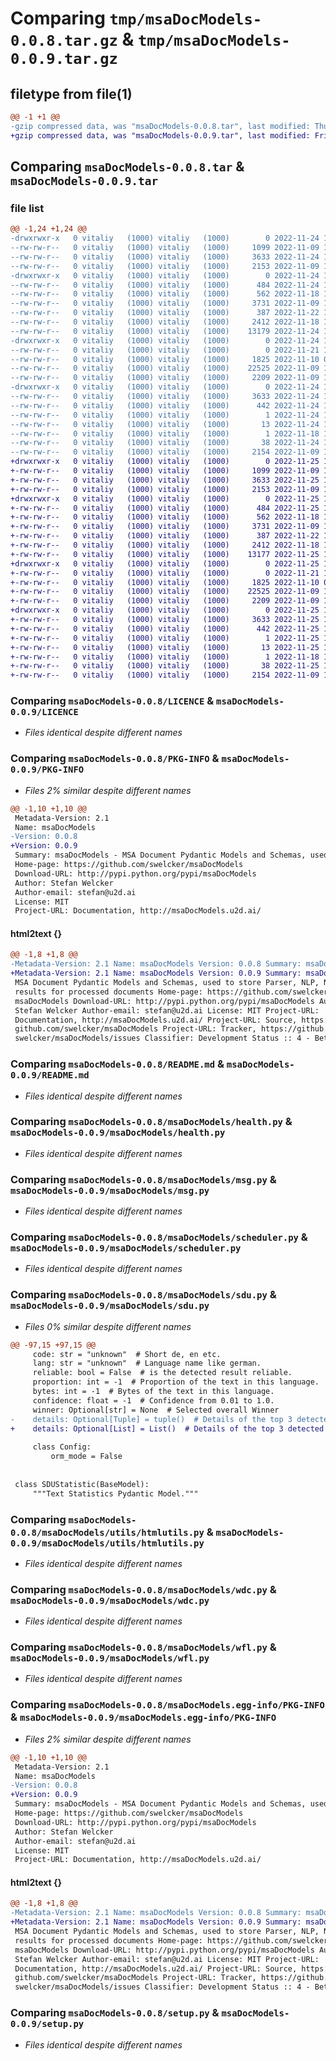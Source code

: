 # Comparing `tmp/msaDocModels-0.0.8.tar.gz` & `tmp/msaDocModels-0.0.9.tar.gz`

## filetype from file(1)

```diff
@@ -1 +1 @@
-gzip compressed data, was "msaDocModels-0.0.8.tar", last modified: Thu Nov 24 17:15:28 2022, max compression
+gzip compressed data, was "msaDocModels-0.0.9.tar", last modified: Fri Nov 25 11:39:48 2022, max compression
```

## Comparing `msaDocModels-0.0.8.tar` & `msaDocModels-0.0.9.tar`

### file list

```diff
@@ -1,24 +1,24 @@
-drwxrwxr-x   0 vitaliy   (1000) vitaliy   (1000)        0 2022-11-24 17:15:28.740070 msaDocModels-0.0.8/
--rw-rw-r--   0 vitaliy   (1000) vitaliy   (1000)     1099 2022-11-09 11:53:39.000000 msaDocModels-0.0.8/LICENCE
--rw-rw-r--   0 vitaliy   (1000) vitaliy   (1000)     3633 2022-11-24 17:15:28.740070 msaDocModels-0.0.8/PKG-INFO
--rw-rw-r--   0 vitaliy   (1000) vitaliy   (1000)     2153 2022-11-09 11:53:39.000000 msaDocModels-0.0.8/README.md
-drwxrwxr-x   0 vitaliy   (1000) vitaliy   (1000)        0 2022-11-24 17:15:28.740070 msaDocModels-0.0.8/msaDocModels/
--rw-rw-r--   0 vitaliy   (1000) vitaliy   (1000)      484 2022-11-24 17:11:50.000000 msaDocModels-0.0.8/msaDocModels/__init__.py
--rw-rw-r--   0 vitaliy   (1000) vitaliy   (1000)      562 2022-11-18 16:38:17.000000 msaDocModels-0.0.8/msaDocModels/health.py
--rw-rw-r--   0 vitaliy   (1000) vitaliy   (1000)     3731 2022-11-09 11:53:39.000000 msaDocModels-0.0.8/msaDocModels/msg.py
--rw-rw-r--   0 vitaliy   (1000) vitaliy   (1000)      387 2022-11-22 10:24:03.000000 msaDocModels-0.0.8/msaDocModels/openapi.py
--rw-rw-r--   0 vitaliy   (1000) vitaliy   (1000)     2412 2022-11-18 16:38:17.000000 msaDocModels-0.0.8/msaDocModels/scheduler.py
--rw-rw-r--   0 vitaliy   (1000) vitaliy   (1000)    13179 2022-11-24 17:13:14.000000 msaDocModels-0.0.8/msaDocModels/sdu.py
-drwxrwxr-x   0 vitaliy   (1000) vitaliy   (1000)        0 2022-11-24 17:15:28.740070 msaDocModels-0.0.8/msaDocModels/utils/
--rw-rw-r--   0 vitaliy   (1000) vitaliy   (1000)        0 2022-11-21 13:25:40.000000 msaDocModels-0.0.8/msaDocModels/utils/__init__.py
--rw-rw-r--   0 vitaliy   (1000) vitaliy   (1000)     1825 2022-11-10 09:04:48.000000 msaDocModels-0.0.8/msaDocModels/utils/htmlutils.py
--rw-rw-r--   0 vitaliy   (1000) vitaliy   (1000)    22525 2022-11-09 11:53:39.000000 msaDocModels-0.0.8/msaDocModels/wdc.py
--rw-rw-r--   0 vitaliy   (1000) vitaliy   (1000)     2209 2022-11-09 11:53:39.000000 msaDocModels-0.0.8/msaDocModels/wfl.py
-drwxrwxr-x   0 vitaliy   (1000) vitaliy   (1000)        0 2022-11-24 17:15:28.740070 msaDocModels-0.0.8/msaDocModels.egg-info/
--rw-rw-r--   0 vitaliy   (1000) vitaliy   (1000)     3633 2022-11-24 17:15:28.000000 msaDocModels-0.0.8/msaDocModels.egg-info/PKG-INFO
--rw-rw-r--   0 vitaliy   (1000) vitaliy   (1000)      442 2022-11-24 17:15:28.000000 msaDocModels-0.0.8/msaDocModels.egg-info/SOURCES.txt
--rw-rw-r--   0 vitaliy   (1000) vitaliy   (1000)        1 2022-11-24 17:15:28.000000 msaDocModels-0.0.8/msaDocModels.egg-info/dependency_links.txt
--rw-rw-r--   0 vitaliy   (1000) vitaliy   (1000)       13 2022-11-24 17:15:28.000000 msaDocModels-0.0.8/msaDocModels.egg-info/top_level.txt
--rw-rw-r--   0 vitaliy   (1000) vitaliy   (1000)        1 2022-11-18 15:00:50.000000 msaDocModels-0.0.8/msaDocModels.egg-info/zip-safe
--rw-rw-r--   0 vitaliy   (1000) vitaliy   (1000)       38 2022-11-24 17:15:28.740070 msaDocModels-0.0.8/setup.cfg
--rw-rw-r--   0 vitaliy   (1000) vitaliy   (1000)     2154 2022-11-09 11:53:39.000000 msaDocModels-0.0.8/setup.py
+drwxrwxr-x   0 vitaliy   (1000) vitaliy   (1000)        0 2022-11-25 11:39:48.407721 msaDocModels-0.0.9/
+-rw-rw-r--   0 vitaliy   (1000) vitaliy   (1000)     1099 2022-11-09 11:53:39.000000 msaDocModels-0.0.9/LICENCE
+-rw-rw-r--   0 vitaliy   (1000) vitaliy   (1000)     3633 2022-11-25 11:39:48.407721 msaDocModels-0.0.9/PKG-INFO
+-rw-rw-r--   0 vitaliy   (1000) vitaliy   (1000)     2153 2022-11-09 11:53:39.000000 msaDocModels-0.0.9/README.md
+drwxrwxr-x   0 vitaliy   (1000) vitaliy   (1000)        0 2022-11-25 11:39:48.407721 msaDocModels-0.0.9/msaDocModels/
+-rw-rw-r--   0 vitaliy   (1000) vitaliy   (1000)      484 2022-11-25 11:38:58.000000 msaDocModels-0.0.9/msaDocModels/__init__.py
+-rw-rw-r--   0 vitaliy   (1000) vitaliy   (1000)      562 2022-11-18 16:38:17.000000 msaDocModels-0.0.9/msaDocModels/health.py
+-rw-rw-r--   0 vitaliy   (1000) vitaliy   (1000)     3731 2022-11-09 11:53:39.000000 msaDocModels-0.0.9/msaDocModels/msg.py
+-rw-rw-r--   0 vitaliy   (1000) vitaliy   (1000)      387 2022-11-22 10:24:03.000000 msaDocModels-0.0.9/msaDocModels/openapi.py
+-rw-rw-r--   0 vitaliy   (1000) vitaliy   (1000)     2412 2022-11-18 16:38:17.000000 msaDocModels-0.0.9/msaDocModels/scheduler.py
+-rw-rw-r--   0 vitaliy   (1000) vitaliy   (1000)    13177 2022-11-25 11:19:58.000000 msaDocModels-0.0.9/msaDocModels/sdu.py
+drwxrwxr-x   0 vitaliy   (1000) vitaliy   (1000)        0 2022-11-25 11:39:48.407721 msaDocModels-0.0.9/msaDocModels/utils/
+-rw-rw-r--   0 vitaliy   (1000) vitaliy   (1000)        0 2022-11-21 13:25:40.000000 msaDocModels-0.0.9/msaDocModels/utils/__init__.py
+-rw-rw-r--   0 vitaliy   (1000) vitaliy   (1000)     1825 2022-11-10 09:04:48.000000 msaDocModels-0.0.9/msaDocModels/utils/htmlutils.py
+-rw-rw-r--   0 vitaliy   (1000) vitaliy   (1000)    22525 2022-11-09 11:53:39.000000 msaDocModels-0.0.9/msaDocModels/wdc.py
+-rw-rw-r--   0 vitaliy   (1000) vitaliy   (1000)     2209 2022-11-09 11:53:39.000000 msaDocModels-0.0.9/msaDocModels/wfl.py
+drwxrwxr-x   0 vitaliy   (1000) vitaliy   (1000)        0 2022-11-25 11:39:48.407721 msaDocModels-0.0.9/msaDocModels.egg-info/
+-rw-rw-r--   0 vitaliy   (1000) vitaliy   (1000)     3633 2022-11-25 11:39:48.000000 msaDocModels-0.0.9/msaDocModels.egg-info/PKG-INFO
+-rw-rw-r--   0 vitaliy   (1000) vitaliy   (1000)      442 2022-11-25 11:39:48.000000 msaDocModels-0.0.9/msaDocModels.egg-info/SOURCES.txt
+-rw-rw-r--   0 vitaliy   (1000) vitaliy   (1000)        1 2022-11-25 11:39:48.000000 msaDocModels-0.0.9/msaDocModels.egg-info/dependency_links.txt
+-rw-rw-r--   0 vitaliy   (1000) vitaliy   (1000)       13 2022-11-25 11:39:48.000000 msaDocModels-0.0.9/msaDocModels.egg-info/top_level.txt
+-rw-rw-r--   0 vitaliy   (1000) vitaliy   (1000)        1 2022-11-18 15:00:50.000000 msaDocModels-0.0.9/msaDocModels.egg-info/zip-safe
+-rw-rw-r--   0 vitaliy   (1000) vitaliy   (1000)       38 2022-11-25 11:39:48.407721 msaDocModels-0.0.9/setup.cfg
+-rw-rw-r--   0 vitaliy   (1000) vitaliy   (1000)     2154 2022-11-09 11:53:39.000000 msaDocModels-0.0.9/setup.py
```

### Comparing `msaDocModels-0.0.8/LICENCE` & `msaDocModels-0.0.9/LICENCE`

 * *Files identical despite different names*

### Comparing `msaDocModels-0.0.8/PKG-INFO` & `msaDocModels-0.0.9/PKG-INFO`

 * *Files 2% similar despite different names*

```diff
@@ -1,10 +1,10 @@
 Metadata-Version: 2.1
 Name: msaDocModels
-Version: 0.0.8
+Version: 0.0.9
 Summary: msaDocModels - MSA Document Pydantic Models and Schemas, used to store Parser, NLP, NLU and AI results for processed documents
 Home-page: https://github.com/swelcker/msaDocModels
 Download-URL: http://pypi.python.org/pypi/msaDocModels
 Author: Stefan Welcker
 Author-email: stefan@u2d.ai
 License: MIT
 Project-URL: Documentation, http://msaDocModels.u2d.ai/
```

#### html2text {}

```diff
@@ -1,8 +1,8 @@
-Metadata-Version: 2.1 Name: msaDocModels Version: 0.0.8 Summary: msaDocModels -
+Metadata-Version: 2.1 Name: msaDocModels Version: 0.0.9 Summary: msaDocModels -
 MSA Document Pydantic Models and Schemas, used to store Parser, NLP, NLU and AI
 results for processed documents Home-page: https://github.com/swelcker/
 msaDocModels Download-URL: http://pypi.python.org/pypi/msaDocModels Author:
 Stefan Welcker Author-email: stefan@u2d.ai License: MIT Project-URL:
 Documentation, http://msaDocModels.u2d.ai/ Project-URL: Source, https://
 github.com/swelcker/msaDocModels Project-URL: Tracker, https://github.com/
 swelcker/msaDocModels/issues Classifier: Development Status :: 4 - Beta
```

### Comparing `msaDocModels-0.0.8/README.md` & `msaDocModels-0.0.9/README.md`

 * *Files identical despite different names*

### Comparing `msaDocModels-0.0.8/msaDocModels/health.py` & `msaDocModels-0.0.9/msaDocModels/health.py`

 * *Files identical despite different names*

### Comparing `msaDocModels-0.0.8/msaDocModels/msg.py` & `msaDocModels-0.0.9/msaDocModels/msg.py`

 * *Files identical despite different names*

### Comparing `msaDocModels-0.0.8/msaDocModels/scheduler.py` & `msaDocModels-0.0.9/msaDocModels/scheduler.py`

 * *Files identical despite different names*

### Comparing `msaDocModels-0.0.8/msaDocModels/sdu.py` & `msaDocModels-0.0.9/msaDocModels/sdu.py`

 * *Files 0% similar despite different names*

```diff
@@ -97,15 +97,15 @@
     code: str = "unknown"  # Short de, en etc.
     lang: str = "unknown"  # Language name like german.
     reliable: bool = False  # is the detected result reliable.
     proportion: int = -1  # Proportion of the text in this language.
     bytes: int = -1  # Bytes of the text in this language.
     confidence: float = -1  # Confidence from 0.01 to 1.0.
     winner: Optional[str] = None  # Selected overall Winner
-    details: Optional[Tuple] = tuple()  # Details of the top 3 detected languages.
+    details: Optional[List] = List()  # Details of the top 3 detected languages.
 
     class Config:
         orm_mode = False
 
 
 class SDUStatistic(BaseModel):
     """Text Statistics Pydantic Model."""
```

### Comparing `msaDocModels-0.0.8/msaDocModels/utils/htmlutils.py` & `msaDocModels-0.0.9/msaDocModels/utils/htmlutils.py`

 * *Files identical despite different names*

### Comparing `msaDocModels-0.0.8/msaDocModels/wdc.py` & `msaDocModels-0.0.9/msaDocModels/wdc.py`

 * *Files identical despite different names*

### Comparing `msaDocModels-0.0.8/msaDocModels/wfl.py` & `msaDocModels-0.0.9/msaDocModels/wfl.py`

 * *Files identical despite different names*

### Comparing `msaDocModels-0.0.8/msaDocModels.egg-info/PKG-INFO` & `msaDocModels-0.0.9/msaDocModels.egg-info/PKG-INFO`

 * *Files 2% similar despite different names*

```diff
@@ -1,10 +1,10 @@
 Metadata-Version: 2.1
 Name: msaDocModels
-Version: 0.0.8
+Version: 0.0.9
 Summary: msaDocModels - MSA Document Pydantic Models and Schemas, used to store Parser, NLP, NLU and AI results for processed documents
 Home-page: https://github.com/swelcker/msaDocModels
 Download-URL: http://pypi.python.org/pypi/msaDocModels
 Author: Stefan Welcker
 Author-email: stefan@u2d.ai
 License: MIT
 Project-URL: Documentation, http://msaDocModels.u2d.ai/
```

#### html2text {}

```diff
@@ -1,8 +1,8 @@
-Metadata-Version: 2.1 Name: msaDocModels Version: 0.0.8 Summary: msaDocModels -
+Metadata-Version: 2.1 Name: msaDocModels Version: 0.0.9 Summary: msaDocModels -
 MSA Document Pydantic Models and Schemas, used to store Parser, NLP, NLU and AI
 results for processed documents Home-page: https://github.com/swelcker/
 msaDocModels Download-URL: http://pypi.python.org/pypi/msaDocModels Author:
 Stefan Welcker Author-email: stefan@u2d.ai License: MIT Project-URL:
 Documentation, http://msaDocModels.u2d.ai/ Project-URL: Source, https://
 github.com/swelcker/msaDocModels Project-URL: Tracker, https://github.com/
 swelcker/msaDocModels/issues Classifier: Development Status :: 4 - Beta
```

### Comparing `msaDocModels-0.0.8/setup.py` & `msaDocModels-0.0.9/setup.py`

 * *Files identical despite different names*

